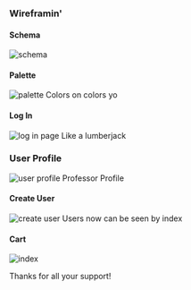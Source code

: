 ### Wireframin'
#### Schema
![schema](https://content.screencast.com/users/dionew1/folders/Jing/media/9fe2493a-c952-4179-ae3e-ffeeebe9cc80/00000063.png)
#### Palette
![palette](http://g.recordit.co/Vs3VezqItS.gif)
Colors on colors yo
#### Log In
![log in page](http://g.recordit.co/maALdkuAtt.gif)
Like a lumberjack
### User Profile
![user profile](http://g.recordit.co/gZHJedkQpg.gif)
Professor Profile
#### Create User
![create user](http://g.recordit.co/gMVQ5COCtG.gif)
Users now can be seen by index
#### Cart
![index](http://g.recordit.co/YqznDMGdhY.gif)

Thanks for all your support!